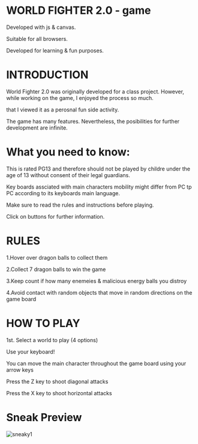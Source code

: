 # WORLD FIGHTER 2.0 - game
Developed with js &amp; canvas.

Suitable for all browsers.

Developed for learning & fun purposes.

# INTRODUCTION

World Fighter 2.0 was originally developed for a class project. However, while working on the game, I enjoyed the process so much.

that  I viewed it as a perosnal fun side activity. 

The game has many features. Nevertheless, the posibilities for further development are infinite. 


# What you need to know:
This is rated PG13 and therefore should not be played by childre under the age of 13 without consent of their legal guardians.

Key boards assciated with main characters mobility might differ from PC tp PC according to its keyboards main language.

Make sure to read the rules and instructions before playing.

Click on buttons for further information.

# RULES

1.Hover over dragon balls to collect them

2.Collect 7 dragon balls to win the game

3.Keep count if how many enemeies & malicious energy balls you distroy

4.Avoid contact with random objects that move in random directions on the game board

# HOW TO PLAY

1st. Select a world to play (4 options) 

Use your keyboard!

You can move the main character throughout the game board using your arrow keys

Press the Z key to shoot diagonal attacks

Press the X key to shoot horizontal attacks

# Sneak Preview

![sneaky1](https://user-images.githubusercontent.com/105363940/196986008-825a404d-1df6-4a7e-872a-6dc5d2a31b43.png)


